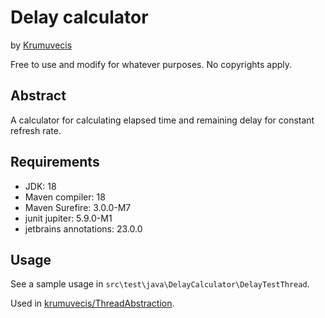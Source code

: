 # Delay calculator

by [Krumuvecis](https://github.com/Krumuvecis)

Free to use and modify for whatever purposes. No copyrights apply.


## Abstract

A calculator for calculating elapsed time and remaining delay for constant refresh rate.


## Requirements

* JDK: 18
* Maven compiler: 18
* Maven Surefire: 3.0.0-M7
* junit jupiter: 5.9.0-M1
* jetbrains annotations: 23.0.0


## Usage

See a sample usage in `src\test\java\DelayCalculator\DelayTestThread`.

Used in [krumuvecis/ThreadAbstraction](https://www.github.com/krumuvecis/ThreadAbstraction).